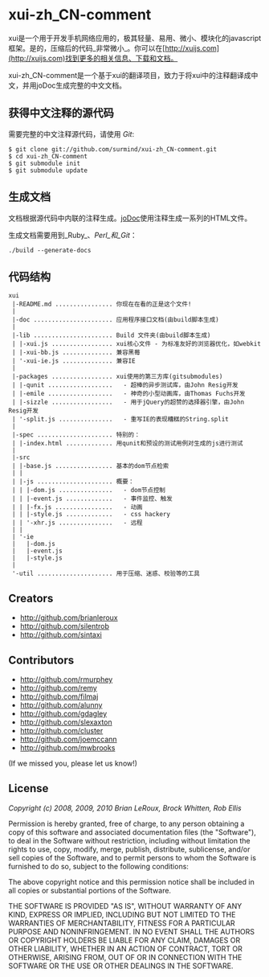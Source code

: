 xui-zh_CN-comment
=================

xui是一个用于开发手机网络应用的，极其轻量、易用、微小、模块化的javascript框架。是的，压缩后的代码_非常微小_。你可以在[http://xuijs.com](http://xuijs.com)找到更多的相关信息、下载和文档。

xui-zh_CN-comment是一个基于xui的翻译项目，致力于将xui中的注释翻译成中文，并用joDoc生成完整的中文文档。

获得中文注释的源代码
--------------------

需要完整的中文注释源代码，请使用 _Git_:

    $ git clone git://github.com/surmind/xui-zh_CN-comment.git
    $ cd xui-zh_CN-comment
    $ git submodule init
    $ git submodule update

生成文档
--------

文档根据源代码中内联的注释生成。[joDoc](https://github.com/davebalmer/jodoc)使用注释生成一系列的HTML文件。

生成文档需要用到_Ruby_、_Perl_和_Git_：

    ./build --generate-docs

代码结构
--------

    xui
     |-README.md ................ 你现在在看的正是这个文件!
     |
     |-doc ...................... 应用程序接口文档(由build脚本生成)
     |
     |-lib ...................... Build 文件夹(由build脚本生成)
     | |-xui.js ................. xui核心文件 - 为标准友好的浏览器优化，如webkit
     | |-xui-bb.js .............. 兼容黑莓
     | '-xui-ie.js .............. 兼容IE
     |
     |-packages ................. xui使用的第三方库(gitsubmodules)
     | |-qunit ..................   - 超棒的异步测试库，由John Resig开发
     | |-emile ..................   - 神奇的小型动画库，由Thomas Fuchs开发
     | |-sizzle .................   - 用于jQuery的超赞的选择器引擎，由John Resig开发
     | '-split.js ...............   - 重写IE的表现糟糕的String.split
     |
     |-spec ..................... 特别的：
     | |-index.html ............. 用qunit和预设的测试用例对生成的js进行测试
     |
     |-src
     | |-base.js ................ 基本的dom节点检索
     | |
     | |-js ..................... 概要：
     | | |-dom.js ...............   - dom节点控制 
     | | |-event.js .............   - 事件监控、触发
     | | |-fx.js ................   - 动画
     | | |-style.js .............   - css hackery
     | | '-xhr.js ...............   - 远程
     | |
     | '-ie
     |   |-dom.js
     |   |-event.js
     |   |-style.js
     |
     '-util ..................... 用于压缩、迷惑、校验等的工具

Creators
--------

- http://github.com/brianleroux
- http://github.com/silentrob
- http://github.com/sintaxi


Contributors
------------

- http://github.com/rmurphey 
- http://github.com/remy
- http://github.com/filmaj
- http://github.com/alunny
- http://github.com/gdagley
- http://github.com/slexaxton
- http://github.com/cluster
- http://github.com/joemccann
- http://github.com/mwbrooks

(If we missed you, please let us know!)

License
-------

_Copyright (c) 2008, 2009, 2010 Brian LeRoux, Brock Whitten, Rob Ellis_

Permission is hereby granted, free of charge, to any person obtaining
a copy of this software and associated documentation files (the
"Software"), to deal in the Software without restriction, including
without limitation the rights to use, copy, modify, merge, publish,
distribute, sublicense, and/or sell copies of the Software, and to
permit persons to whom the Software is furnished to do so, subject to
the following conditions:

The above copyright notice and this permission notice shall be included
in all copies or substantial portions of the Software.

THE SOFTWARE IS PROVIDED "AS IS", WITHOUT WARRANTY OF ANY KIND,
EXPRESS OR IMPLIED, INCLUDING BUT NOT LIMITED TO THE WARRANTIES OF
MERCHANTABILITY, FITNESS FOR A PARTICULAR PURPOSE AND NONINFRINGEMENT.
IN NO EVENT SHALL THE AUTHORS OR COPYRIGHT HOLDERS BE LIABLE FOR ANY
CLAIM, DAMAGES OR OTHER LIABILITY, WHETHER IN AN ACTION OF CONTRACT,
TORT OR OTHERWISE, ARISING FROM, OUT OF OR IN CONNECTION WITH THE
SOFTWARE OR THE USE OR OTHER DEALINGS IN THE SOFTWARE.
